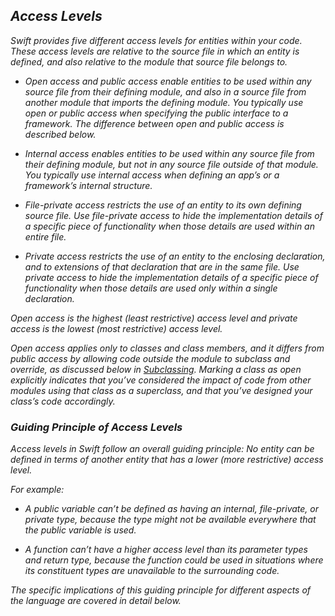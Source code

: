 ## *Access Levels*

*Swift provides five different access levels for entities within your code. These access levels are relative to the source file in which an entity is defined, and also relative to the module that source file belongs to.*

- *Open access and public access enable entities to be used within any source file from their defining module, and also in a source file from another module that imports the defining module. You typically use open or public access when specifying the public interface to a framework. The difference between open and public access is described below.*

- *Internal access enables entities to be used within any source file from their defining module, but not in any source file outside of that module. You typically use internal access when defining an app’s or a framework’s internal structure.*

- *File-private access restricts the use of an entity to its own defining source file. Use file-private access to hide the implementation details of a specific piece of functionality when those details are used within an entire file.*

- *Private access restricts the use of an entity to the enclosing declaration, and to extensions of that declaration that are in the same file. Use private access to hide the implementation details of a specific piece of functionality when those details are used only within a single declaration.*

*Open access is the highest (least restrictive) access level and private access is the lowest (most restrictive) access level.*

*Open access applies only to classes and class members, and it differs from public access by allowing code outside the module to subclass and override, as discussed below in [Subclassing](https://docs.swift.org/swift-book/documentation/the-swift-programming-language/accesscontrol#Subclassing). Marking a class as open explicitly indicates that you’ve considered the impact of code from other modules using that class as a superclass, and that you’ve designed your class’s code accordingly.*

### *Guiding Principle of Access Levels*

*Access levels in Swift follow an overall guiding principle: No entity can be defined in terms of another entity that has a lower (more restrictive) access level.*

*For example:*

- *A public variable can’t be defined as having an internal, file-private, or private type, because the type might not be available everywhere that the public variable is used.*

- *A function can’t have a higher access level than its parameter types and return type, because the function could be used in situations where its constituent types are unavailable to the surrounding code.*

*The specific implications of this guiding principle for different aspects of the language are covered in detail below.*
